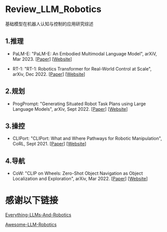 # Review_LLM_Robotics
基础模型在机器人认知与控制的应用研究综述

## 1.推理
- PaLM-E: "PaLM-E: An Embodied Multimodal Language Model", arXiV, Mar 2023. [[Paper](https://arxiv.org/abs/2303.03378)] [[Website](https://palm-e.github.io/)]

- RT-1: "RT-1: Robotics Transformer for Real-World Control at Scale", arXiv, Dec 2022. [[Paper](https://arxiv.org/abs/2212.06817)] [[Website](https://robotics-transformer1.github.io/)]

## 2.规划
- ProgPrompt: "Generating Situated Robot Task Plans using Large Language Models", arXiv, Sept 2022. [[Paper](https://arxiv.org/abs/2209.11302)] [[Website](https://progprompt.github.io/)]



## 3.操控
- CLIPort: "CLIPort: What and Where Pathways for Robotic Manipulation", CoRL, Sept 2021. [[Paper](https://arxiv.org/abs/2109.12098)] [[Website](https://cliport.github.io/)]

## 4.导航
- CoW: "CLIP on Wheels: Zero-Shot Object Navigation as Object Localization and Exploration", arXiv, Mar 2022. [[Paper](https://arxiv.org/abs/2203.10421)] [[Website](https://cow.cs.columbia.edu/)]



# 感谢以下链接
[Everything-LLMs-And-Robotics](https://github.com/jrin771/Everything-LLMs-And-Robotics)

[Awesome-LLM-Robotics](https://github.com/GT-RIPL/Awesome-LLM-Robotics)
